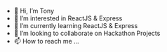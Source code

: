- 👋 Hi, I’m Tony
- 👀 I’m interested in ReactJS & Express
- 🌱 I’m currently learning ReactJS & Express
- 💞️ I’m looking to collaborate on Hackathon Projects
- 📫 How to reach me ...

<!---
Count-T/Count-T is a ✨ special ✨ repository because its `README.md` (this file) appears on your GitHub profile.
You can click the Preview link to take a look at your changes.
--->
